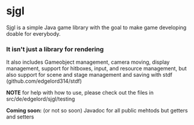# sjgl

Sjgl is a simple Java game library with the goal
to make game developing doable for everybody. 

### It isn't just a library for rendering
It also includes Gameobject management, camera moving,
display management, support for hitboxes, input, and 
resource management, but also support for scene and 
stage management and saving with 
stdf (github.com/edgelord314/stdf)

**NOTE** for help with how to use, please check out the files in 
src/de/edgelord/sjgl/testing

**Coming soon:** (or not so soon) Javadoc for all public mehtods but getters and setters

